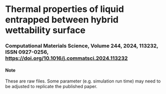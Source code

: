 # Thermal properties of liquid entrapped between hybrid wettability surface
### Computational Materials Science, Volume 244, 2024, 113232, ISSN 0927-0256, https://doi.org/10.1016/j.commatsci.2024.113232

#### Note
These are raw files. Some parameter (e.g. simulation run time) may need to be adjusted to replicate the published paper.
